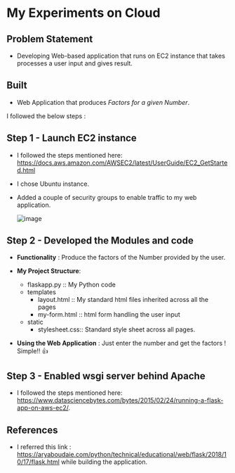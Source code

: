 My Experiments on Cloud
===================

Problem Statement
------------------

- Developing Web-based application that runs on EC2 instance that takes processes a user input and gives result.


Built
-------------------
- Web Application that produces *Factors for a given Number*.


I followed the below steps :

Step 1 - Launch EC2 instance
-----------------------------

- I followed the steps mentioned here: https://docs.aws.amazon.com/AWSEC2/latest/UserGuide/EC2_GetStarted.html
- I chose Ubuntu instance.
- Added a couple of security groups to enable traffic to my web application.

  ![image](../master/Security_Groups.PNG)

Step 2 - Developed the Modules and code 
------------------------------------------

- **Functionality** : Produce the factors of the Number provided by the user.

- **My Project Structure**:
	- flaskapp.py :: My Python code
	- templates
		- layout.html   :: My standard html files inherited across all the pages
		- my-form.html  :: html form handling the user input 
	- static
		- stylesheet.css:: Standard style sheet across all pages.
		
- **Using the Web Application** : Just enter the number and get the factors ! Simple!! :+1:

Step 3 - Enabled wsgi server behind Apache 
------------------------------------------ 		

- I followed the steps mentioned here: https://www.datasciencebytes.com/bytes/2015/02/24/running-a-flask-app-on-aws-ec2/.

References 
-------------
- I referred this link : https://aryaboudaie.com/python/technical/educational/web/flask/2018/10/17/flask.html while building the application.
